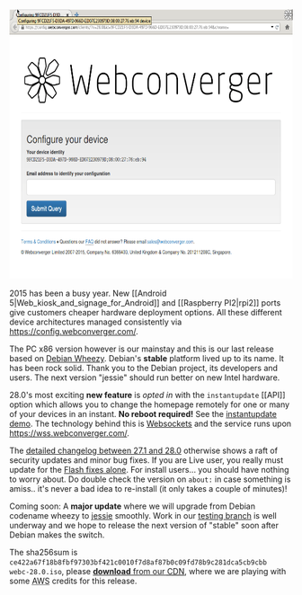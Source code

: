<img src="/img/webc-28.png" alt="28 booted up" width=640 height=480>

2015 has been a busy year. New [[Android 5|Web_kiosk_and_signage_for_Android]]
and [[Raspberry PI2|rpi2]] ports give customers cheaper hardware deployment
options. All these different device architectures managed consistently via
<https://config.webconverger.com/>.

The PC x86 version however is our mainstay and this is our last release based
on [Debian Wheezy](https://www.debian.org/releases/wheezy/).  Debian's
**stable** platform lived up to its name. It has been rock solid.  Thank you to
the Debian project, its developers and users. The next version "jessie" should
run better on new Intel hardware.

28.0's most exciting **new feature** is _opted in_ with the `instantupdate`
[[API]] option which allows you to change the homepage remotely for one or many
of your devices in an instant. **No reboot required!** See the [instantupdate
demo](https://www.youtube.com/watch?v=VJehjCZg02k). The technology behind this
is [Websockets](http://en.wikipedia.org/wiki/WebSocket) and the service runs
upon <https://wss.webconverger.com/>.

The [detailed changelog between 27.1 and
28.0](https://github.com/webconverger/webc/compare/27.1...28.0) otherwise shows
a raft of security updates and minor bug fixes. If you are Live user, you
really must update for the [Flash fixes
alone](https://twitter.com/darkuncle/status/590240595563585536). For install
users... you should have nothing to worry about. Do double check the version on
`about:` in case something is amiss.. it's never a bad idea to re-install (it only
takes a couple of minutes)!

Coming soon: A **major update** where we will upgrade from Debian codename
wheezy to [jessie](https://www.debian.org/releases/jessie/) smoothly. Work in
our [testing branch](https://github.com/Webconverger/webc/tree/testing) is well
underway and we hope to release the next version of "stable" soon after Debian
makes the switch.

The sha256sum is `ce422a67f18b8fbf97303bf421c0010f7d8af87b0c09fd78b9c281dca5cb9cbb  webc-28.0.iso`, please <a href=http://dl.webconverger.com/latest.iso><strong>download</strong> from our <abbr title="Content Delivery Network">CDN</abbr></a>, where we are playing with some <abbr title="Amazon Web Services">AWS</abbr> credits for this release.
